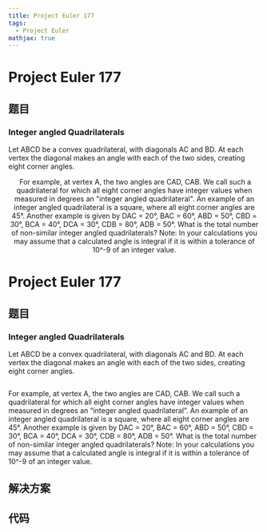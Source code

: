 ```yaml
---
title: Project Euler 177
tags:
  - Project Euler
mathjax: true
---
```

<escape><!-- more --></escape>
    
# Project Euler 177
## 题目
### Integer angled Quadrilaterals

Let ABCD be a convex quadrilateral, with diagonals AC and BD. At each vertex the diagonal makes an angle with each of the two sides, creating eight corner angles.
<p style="text-align:center;"><img src="project/images/p177_quad.gif" class="dark_img" alt="" />
For example, at vertex A, the two angles are CAD, CAB.
We call such a quadrilateral for which all eight corner angles have integer values when measured in degrees an "integer angled quadrilateral". An example of an integer angled quadrilateral is a square, where all eight corner angles are 45°. Another example is given by DAC = 20°, BAC = 60°, ABD = 50°, CBD = 30°, BCA = 40°, DCA = 30°, CDB = 80°, ADB = 50°.
What is the total number of non-similar integer angled quadrilaterals?
Note: In your calculations you may assume that a calculated angle is integral if it is within a tolerance of 10^-9 of an integer value.


# Project Euler 177
## 题目
### Integer angled Quadrilaterals
Let ABCD be a convex quadrilateral, with diagonals AC and BD. At each vertex the diagonal makes an angle with each of the two sides, creating eight corner angles.
<center><img src="https://projecteuler.net/project/images/p177_quad.gif" alt=""></center>

For example, at vertex A, the two angles are CAD, CAB.
We call such a quadrilateral for which all eight corner angles have integer values when measured in degrees an “integer angled quadrilateral”. An example of an integer angled quadrilateral is a square, where all eight corner angles are 45°. Another example is given by DAC = 20°, BAC = 60°, ABD = 50°, CBD = 30°, BCA = 40°, DCA = 30°, CDB = 80°, ADB = 50°.
What is the total number of non-similar integer angled quadrilaterals?
Note: In your calculations you may assume that a calculated angle is integral if it is within a tolerance of 10^-9 of an integer value.


## 解决方案


## 代码


